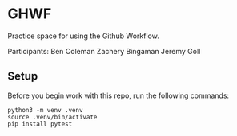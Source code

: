 
# GHWF

Practice space for using the Github Workflow.

Participants:
Ben Coleman
Zachery Bingaman
Jeremy Goll

## Setup

Before you begin work with this repo, run the following commands:

```
python3 -m venv .venv
source .venv/bin/activate
pip install pytest
```
